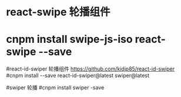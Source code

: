 # react-swipe 轮播组件
# cnpm install swipe-js-iso react-swipe --save

#react-id-swiper 轮播组件 https://github.com/kidjp85/react-id-swiper
#cnpm install --save react-id-swiper@latest swiper@latest

#swiper  轮播
#cnpm install swiper -save